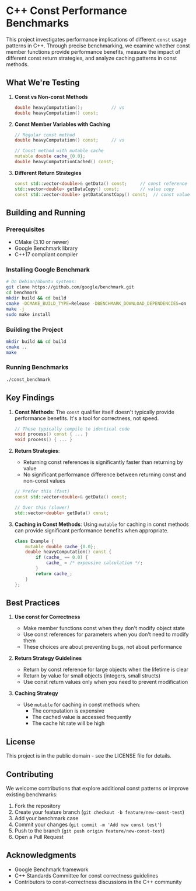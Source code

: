 # C++ Const Performance Benchmarks

This project investigates performance implications of different `const` usage patterns in C++. Through precise benchmarking, we examine whether const member functions provide performance benefits, measure the impact of different const return strategies, and analyze caching patterns in const methods.

## What We're Testing

1. **Const vs Non-const Methods**
   ```cpp
   double heavyComputation();           // vs
   double heavyComputation() const;
   ```

2. **Const Member Variables with Caching**
   ```cpp
   // Regular const method
   double heavyComputation() const;     // vs
   
   // Const method with mutable cache
   mutable double cache_{0.0};
   double heavyComputationCached() const;
   ```

3. **Different Return Strategies**
   ```cpp
   const std::vector<double>& getData() const;     // const reference
   std::vector<double> getDataCopy() const;        // value copy
   const std::vector<double> getDataConstCopy() const;  // const value
   ```

## Building and Running

### Prerequisites
- CMake (3.10 or newer)
- Google Benchmark library
- C++17 compliant compiler

### Installing Google Benchmark
```bash
# On Debian/Ubuntu systems:
git clone https://github.com/google/benchmark.git
cd benchmark
mkdir build && cd build
cmake -DCMAKE_BUILD_TYPE=Release -DBENCHMARK_DOWNLOAD_DEPENDENCIES=on ..
make -j
sudo make install
```

### Building the Project
```bash
mkdir build && cd build
cmake ..
make
```

### Running Benchmarks
```bash
./const_benchmark
```

## Key Findings

1. **Const Methods**: The `const` qualifier itself doesn't typically provide performance benefits. It's a tool for correctness, not speed.
   ```cpp
   // These typically compile to identical code
   void process() const { ... }
   void process() { ... }
   ```

2. **Return Strategies**: 
   - Returning const references is significantly faster than returning by value
   - No significant performance difference between returning const and non-const values
   ```cpp
   // Prefer this (fast)
   const std::vector<double>& getData() const;
   
   // Over this (slower)
   std::vector<double> getData() const;
   ```

3. **Caching in Const Methods**: Using `mutable` for caching in const methods can provide significant performance benefits when appropriate.
   ```cpp
   class Example {
       mutable double cache_{0.0};
       double heavyComputation() const {
           if (cache_ == 0.0) {
               cache_ = /* expensive calculation */;
           }
           return cache_;
       }
   };
   ```

## Best Practices

1. **Use const for Correctness**
   - Make member functions const when they don't modify object state
   - Use const references for parameters when you don't need to modify them
   - These choices are about preventing bugs, not about performance

2. **Return Strategy Guidelines**
   - Return by const reference for large objects when the lifetime is clear
   - Return by value for small objects (integers, small structs)
   - Use const return values only when you need to prevent modification

3. **Caching Strategy**
   - Use `mutable` for caching in const methods when:
     - The computation is expensive
     - The cached value is accessed frequently
     - The cache hit rate will be high

## License

This project is in the public domain - see the LICENSE file for details.

## Contributing

We welcome contributions that explore additional const patterns or improve existing benchmarks:

1. Fork the repository
2. Create your feature branch (`git checkout -b feature/new-const-test`)
3. Add your benchmark case
4. Commit your changes (`git commit -m 'Add new const test'`)
5. Push to the branch (`git push origin feature/new-const-test`)
6. Open a Pull Request

## Acknowledgments

- Google Benchmark framework
- C++ Standards Committee for const correctness guidelines
- Contributors to const-correctness discussions in the C++ community
